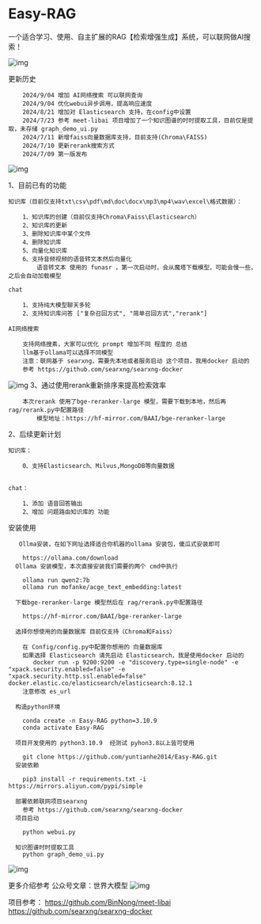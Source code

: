 # Easy-RAG
一个适合学习、使用、自主扩展的RAG【检索增强生成】系统，可以联网做AI搜索！


![img](https://github.com/yuntianhe2014/Easy-RAG/blob/main/img/zhu.png)

更新历史

        2024/9/04 增加 AI网络搜索 可以联网查询
        2024/9/04 优化webui异步调用，提高响应速度
        2024/8/21 增加对 Elasticsearch 支持，在config中设置
        2024/7/23 参考 meet-libai 项目增加了一个知识图谱的时时提取工具，目前仅是提取，未存储 graph_demo_ui.py
        2024/7/11 新增faiss向量数据库支持，目前支持(Chroma\FAISS)
        2024/7/10 更新rerank搜索方式
        2024/7/09 第一版发布
![img](https://github.com/yuntianhe2014/Easy-RAG/blob/main/img/zhuye.png)

1、目前已有的功能

    知识库（目前仅支持txt\csv\pdf\md\doc\docx\mp3\mp4\wav\excel\格式数据）：

        1、知识库的创建（目前仅支持Chroma\Faiss\Elasticsearch）
        2、知识库的更新
        3、删除知识库中某个文件
        4、删除知识库
        5、向量化知识库
        6、支持音频视频的语音转文本然后向量化 
            语音转文本 使用的 funasr ，第一次启动时，会从魔塔下载模型，可能会慢一些，之后会自动加载模型

    chat

        1、支持纯大模型聊天多轮
        2、支持知识库问答 ["复杂召回方式", "简单召回方式","rerank"]
        
    AI网络搜索
        
        支持网络搜素，大家可以优化 prompt 增加不同 程度的 总结
        llm基于ollama可以选择不同模型
        注意：联网基于 searxng，需要先本地或者服务启动 这个项目，我用docker 启动的
        参考 https://github.com/searxng/searxng-docker
        
![img](https://github.com/yuntianhe2014/Easy-RAG/blob/main/img/复杂方式.png)
        3、通过使用rerank重新排序来提高检索效率
        
        本次rerank 使用了bge-reranker-large 模型，需要下载到本地，然后再 rag/rerank.py中配置路径
            模型地址：https://hf-mirror.com/BAAI/bge-reranker-large
     

2、后续更新计划

    知识库：

        0、支持Elasticsearch、Milvus,MongoDB等向量数据


    chat：

        1、添加 语音回答输出
        2、增加 问题路由知识库的 功能
        

安装使用

       Ollma安装，在如下网址选择适合你机器的ollama 安装包，傻瓜式安装即可
      
        https://ollama.com/download
      Ollama 安装模型，本次直接安装我们需要的两个 cmd中执行
      
        ollama run qwen2:7b
        ollama run mofanke/acge_text_embedding:latest
       
      下载bge-reranker-large 模型然后在 rag/rerank.py中配置路径
        
        https://hf-mirror.com/BAAI/bge-reranker-large
        
      选择你想使用的向量数据库 目前仅支持（Chroma和Faiss）
      
        在 Config/config.py中配置你想用的 向量数据库
        如果选择 Elasticsearch 请先启动 Elasticsearch，我是使用docker 启动的
           docker run -p 9200:9200 -e "discovery.type=single-node" -e "xpack.security.enabled=false" -e "xpack.security.http.ssl.enabled=false" docker.elastic.co/elasticsearch/elasticsearch:8.12.1
        注意修改 es_url
        
      构造python环境
      
        conda create -n Easy-RAG python=3.10.9
        conda activate Easy-RAG
        
      项目开发使用的 python3.10.9  经测试 pyhon3.8以上皆可使用
      
        git clone https://github.com/yuntianhe2014/Easy-RAG.git
      安装依赖
      
        pip3 install -r requirements.txt -i  https://mirrors.aliyun.com/pypi/simple
       
      部署依赖联网项目searxng
        参考 https://github.com/searxng/searxng-docker
      项目启动
      
        python webui.py
        
      知识图谱时时提取工具
        python graph_demo_ui.py
  ![img](https://github.com/yuntianhe2014/Easy-RAG/blob/main/img/graph-tool.png)

更多介绍参考 公众号文章：世界大模型
![img](https://github.com/yuntianhe2014/Easy-RAG/blob/main/img/%E5%BE%AE%E4%BF%A1%E5%9B%BE%E7%89%87_20240524180648.jpg)

项目参考：
    https://github.com/BinNong/meet-libai
    https://github.com/searxng/searxng-docker
